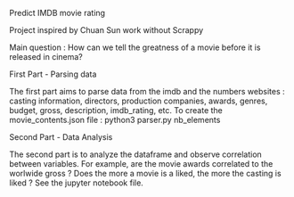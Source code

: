 Predict IMDB movie rating

Project inspired by Chuan Sun work without Scrappy

Main question : How can we tell the greatness of a movie before it is released in cinema?

First Part - Parsing data

The first part aims to parse data from the imdb and the numbers websites : casting information, directors, production companies, awards, genres, budget, gross, description, imdb_rating, etc.
To create the movie_contents.json file :
python3 parser.py nb_elements

Second Part - Data Analysis

The second part is to analyze the dataframe and observe correlation between variables. For example, are the movie awards correlated to the worlwide gross ? Does the more a movie is a liked, the more the casting is liked ? See the jupyter notebook file.
